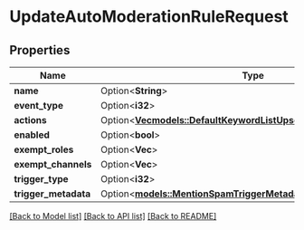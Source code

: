 # UpdateAutoModerationRuleRequest

## Properties

Name | Type | Description | Notes
------------ | ------------- | ------------- | -------------
**name** | Option<**String**> |  | [optional]
**event_type** | Option<**i32**> |  | [optional]
**actions** | Option<[**Vec<models::DefaultKeywordListUpsertRequestActionsInner>**](DefaultKeywordListUpsertRequest_actions_inner.md)> |  | [optional]
**enabled** | Option<**bool**> |  | [optional]
**exempt_roles** | Option<**Vec<String>**> |  | [optional]
**exempt_channels** | Option<**Vec<String>**> |  | [optional]
**trigger_type** | Option<**i32**> |  | [optional]
**trigger_metadata** | Option<[**models::MentionSpamTriggerMetadata**](MentionSpamTriggerMetadata.md)> |  | [optional]

[[Back to Model list]](../README.md#documentation-for-models) [[Back to API list]](../README.md#documentation-for-api-endpoints) [[Back to README]](../README.md)


